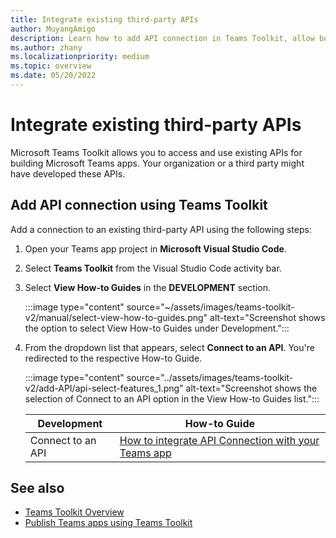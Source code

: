 ```yaml
---
title: Integrate existing third-party APIs
author: MuyangAmigo
description: Learn how to add API connection in Teams Toolkit, allow bootstrap sample access to existing APIs, and different authentication types.
ms.author: zhany
ms.localizationpriority: medium
ms.topic: overview
ms.date: 05/20/2022
---
```


# Integrate existing third-party APIs

Microsoft Teams Toolkit allows you to access and use existing APIs for building Microsoft Teams apps. Your organization or a third party might have developed these APIs.

## Add API connection using Teams Toolkit

Add a connection to an existing third-party API using the following steps:

1. Open your Teams app project in **Microsoft Visual Studio Code**.
1. Select **Teams Toolkit** from the Visual Studio Code activity bar.
1. Select **View How-to Guides** in the **DEVELOPMENT** section.

    :::image type="content" source="~/assets/images/teams-toolkit-v2/manual/select-view-how-to-guides.png" alt-text="Screenshot shows the option to select View How-to Guides under Development.":::

1. From the dropdown list that appears, select **Connect to an API**. You're redirected to the respective How-to Guide.

    :::image type="content" source="../assets/images/teams-toolkit-v2/add-API/api-select-features_1.png" alt-text="Screenshot shows the selection of Connect to an API option in the View How-to Guides list.":::

      |**Development** | **How-to Guide** |
      |----------|----------|
      |Connect to an API | [How to integrate API Connection with your Teams app](https://github.com/OfficeDev/TeamsFx/wiki/Integrate-API-Connection-with-your-Teams-app) |

## See also

* [Teams Toolkit Overview](teams-toolkit-fundamentals.md)
* [Publish Teams apps using Teams Toolkit](publish.md)
